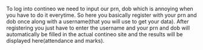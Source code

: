 To log into contineo we need to input our prn, dob which is annoying when you have to do it everytime.
So here you basically register with your prn and dob once along with a username(that you will use to get your data).
After registering you just have to enter the username and your prn and dob will automatically be filled in the actual contineo site and the results will be displayed here(attendance and marks).
